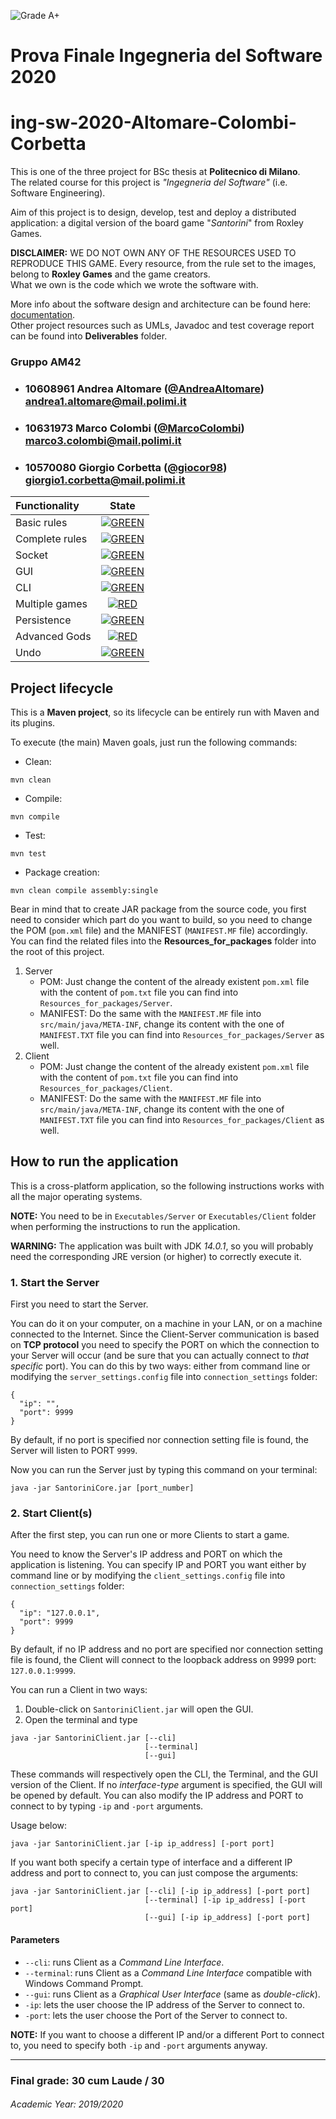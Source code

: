 ![Grade A+](https://img.shields.io/badge/Grade-A%2B-green?color=009F00)
# Prova Finale Ingegneria del Software 2020
# ing-sw-2020-Altomare-Colombi-Corbetta

This is one of the three project for BSc thesis at **Politecnico di Milano**.  
The related course for this project is _"Ingegneria del Software"_ (i.e. Software Engineering).

Aim of this project is to design, develop, test and deploy a distributed application: a digital version of the board game "_Santorini_" from Roxley Games.

**DISCLAIMER:** WE DO NOT OWN ANY OF THE RESOURCES USED TO REPRODUCE THIS GAME. Every resource, from the rule set to the images, belong to **Roxley Games** and the game creators.  
What we own is the code which we wrote the software with.

More info about the software design and architecture can be found here: [documentation](Deliverables/Communication_protocol.pdf).  
Other project resources such as UMLs, Javadoc and test coverage report can be found into **Deliverables** folder.

### Gruppo AM42


- ###   10608961    Andrea Altomare ([@AndreaAltomare](https://github.com/AndreaAltomare))<br>andrea1.altomare@mail.polimi.it
- ###   10631973    Marco Colombi ([@MarcoColombi](https://github.com/MarcoColombi))<br>marco3.colombi@mail.polimi.it
- ###   10570080    Giorgio Corbetta ([@giocor98](https://github.com/giocor98))<br>giorgio1.corbetta@mail.polimi.it

| Functionality | State |
|:-----------------------|:------------------------------------:|
| Basic rules | [![GREEN](https://placehold.it/15/44bb44/44bb44)](#) |
| Complete rules | [![GREEN](https://placehold.it/15/44bb44/44bb44)](#) |
| Socket | [![GREEN](https://placehold.it/15/44bb44/44bb44)](#) |
| GUI | [![GREEN](https://placehold.it/15/44bb44/44bb44)](#) |
| CLI | [![GREEN](https://placehold.it/15/44bb44/44bb44)](#) |
| Multiple games | [![RED](https://placehold.it/15/f03c15/f03c15)](#) |
| Persistence | [![GREEN](https://placehold.it/15/44bb44/44bb44)](#) |
| Advanced Gods | [![RED](https://placehold.it/15/f03c15/f03c15)](#) |
| Undo | [![GREEN](https://placehold.it/15/44bb44/44bb44)](#) |

<!--
[![RED](https://placehold.it/15/f03c15/f03c15)](#)
[![YELLOW](https://placehold.it/15/ffdd00/ffdd00)](#)
[![GREEN](https://placehold.it/15/44bb44/44bb44)](#)
-->

## Project lifecycle

This is a **Maven project**, so its lifecycle can be entirely run with Maven and its plugins.

To execute (the main) Maven goals, just run the following commands:

- Clean: 
```
mvn clean
```
- Compile:
```
mvn compile
```
- Test:
```
mvn test
```
- Package creation:
```
mvn clean compile assembly:single
```

Bear in mind that to create JAR package from the source code, you first need to consider which part do you want to build, so you need to change the POM (`pom.xml` file) and the MANIFEST (`MANIFEST.MF` file) accordingly.
You can find the related files into the **Resources_for_packages** folder into the root of this project.

1. Server
    - POM: Just change the content of the already existent `pom.xml` file with the content of `pom.txt` file you can find into `Resources_for_packages/Server`.
    - MANIFEST: Do the same with the `MANIFEST.MF` file into `src/main/java/META-INF`, change its content with the one of `MANIFEST.TXT` file you can find into `Resources_for_packages/Server` as well.
2. Client
    - POM: Just change the content of the already existent `pom.xml` file with the content of `pom.txt` file you can find into `Resources_for_packages/Client`.
    - MANIFEST: Do the same with the `MANIFEST.MF` file into `src/main/java/META-INF`, change its content with the one of `MANIFEST.TXT` file you can find into `Resources_for_packages/Client` as well.


## How to run the application

This is a cross-platform application, so the following instructions works with all the major operating systems.

**NOTE:** You need to be in `Executables/Server` or `Executables/Client` folder when performing the instructions to run the application.

**WARNING:**
The application was built with JDK *14.0.1*, so you will probably need the corresponding JRE version (or higher) to correctly execute it.

### 1. Start the Server

First you need to start the Server.

You can do it on your computer, on a machine in your LAN, or on a machine connected to the Internet.
Since the Client-Server communication is based on **TCP protocol** you need to specify the PORT on which the connection to your Server will occur (and be sure that you can actually connect to *that specific* port).
You can do this by two ways: either from command line or modifying the `server_settings.config` file into `connection_settings` folder:
```
{
  "ip": "",
  "port": 9999
}
```
By default, if no port is specified nor connection setting file is found, the Server will listen to PORT `9999`.

Now you can run the Server just by typing this command on your terminal:
```
java -jar SantoriniCore.jar [port_number]
```

### 2. Start Client(s)

After the first step, you can run one or more Clients to start a game.

You need to know the Server's IP address and PORT on which the application is listening.
You can specify IP and PORT you want either by command line or by modifying the `client_settings.config` file into `connection_settings` folder:
```
{
  "ip": "127.0.0.1",
  "port": 9999
}
```
By default, if no IP address and no port are specified nor connection setting file is found, the Client will connect to the loopback address on 9999 port: `127.0.0.1:9999`.

You can run a Client in two ways:
1. Double-click on `SantoriniClient.jar` will open the GUI.
2. Open the terminal and type
```
java -jar SantoriniClient.jar [--cli]
                              [--terminal]
                              [--gui]
```
These commands will respectively open the CLI, the Terminal, and the GUI version of the Client.
If no *interface-type* argument is specified, the GUI will be opened by default.
You can also modify the IP address and PORT to connect to by typing `-ip` and `-port` arguments.

Usage below:
```
java -jar SantoriniClient.jar [-ip ip_address] [-port port]
```

If you want both specify a certain type of interface and a different IP address and port to connect to, you can just compose the arguments:
```
java -jar SantoriniClient.jar [--cli] [-ip ip_address] [-port port]
                              [--terminal] [-ip ip_address] [-port port]
                              [--gui] [-ip ip_address] [-port port]
```

#### Parameters

- `--cli`: runs Client as a *Command Line Interface*.
- `--terminal`: runs Client as a *Command Line Interface* compatible with Windows Command Prompt.
- `--gui`: runs Client as a *Graphical User Interface* (same as *double-click*).
- `-ip`: lets the user choose the IP address of the Server to connect to.
- `-port`: lets the user choose the Port of the Server to connect to.

**NOTE:** If you want to choose a different IP and/or a different Port to connect to, you need to specify both `-ip` and `-port` arguments anyway.

---

### Final grade: 30 cum Laude / 30
###### Academic Year: 2019/2020

